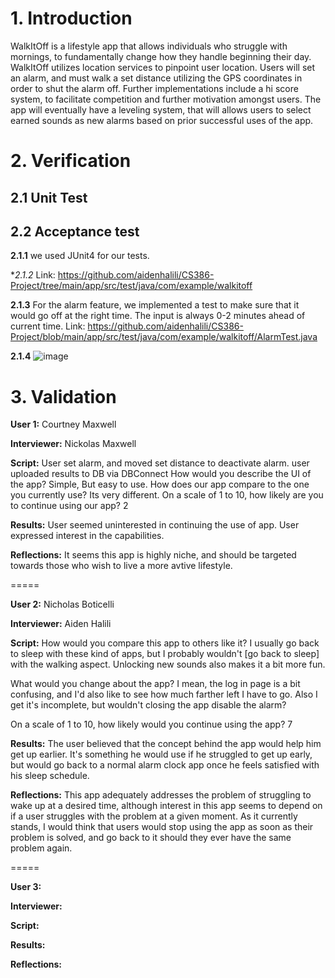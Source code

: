 # **1. Introduction**

WalkItOff is a lifestyle app that allows individuals who struggle with mornings, to fundamentally change how they handle beginning their day. WalkItOff utilizes location services to pinpoint user location. Users will set an alarm, and must walk a set distance utilizing the GPS coordinates in order to shut the alarm off. Further implementations include a hi score system, to facilitate competition and further motivation amongst users. The app will eventually have a leveling system, that will allows users to select earned sounds as new alarms based on prior successful uses of the app.




# **2. Verification**

## **2.1 Unit Test**

## **2.2 Acceptance test**

**2.1.1** we used JUnit4 for our tests.

**2.1.2* Link: https://github.com/aidenhalili/CS386-Project/tree/main/app/src/test/java/com/example/walkitoff

**2.1.3** For the alarm feature, we implemented a test to make sure that it would go off at the right time. The input is always 0-2 minutes ahead of current time.
Link: https://github.com/aidenhalili/CS386-Project/blob/main/app/src/test/java/com/example/walkitoff/AlarmTest.java

**2.1.4** ![image](https://github.com/aidenhalili/CS386-Project/blob/main/Unit%20Testing.png)





# **3. Validation**

**User 1:** Courtney Maxwell

**Interviewer:** Nickolas Maxwell

**Script:**
User set alarm, and moved set distance to deactivate alarm.
user uploaded results to DB via DBConnect
How would you describe the UI of the app? Simple, But easy to use.
How does our app compare to the one you currently use? Its very different.
On a scale of 1 to 10, how likely are you to continue using our app? 2

**Results:**
User seemed uninterested in continuing the use of app. User expressed interest in the
capabilities. 

**Reflections:**
It seems this app is highly niche, and should be targeted towards 
those who wish to live a more avtive lifestyle.

=====

**User 2:** Nicholas Boticelli

**Interviewer:** Aiden Halili

**Script:**
How would you compare this app to others like it?
I usually go back to sleep with these kind of apps, but I probably wouldn't [go back to sleep]
with the walking aspect. Unlocking new sounds also makes it a bit more fun.

What would you change about the app?
I mean, the log in page is a bit confusing, and I'd also like to see how much farther left I have to go.
Also I get it's incomplete, but wouldn't closing the app disable the alarm?

On a scale of 1 to 10, how likely would you continue using the app?
7

**Results:**
The user believed that the concept behind the app would help him get up earlier. It's something he
would use if he struggled to get up early, but would go back to a normal alarm clock app once he feels
satisfied with his sleep schedule.

**Reflections:**
This app adequately addresses the problem of struggling to wake up at a desired time, although interest
in this app seems to depend on if a user struggles with the problem at a given moment. As it currently stands,
I would think that users would stop using the app as soon as their problem is solved, and go back to it should they
ever have the same problem again.

=====

**User 3:**

**Interviewer:**

**Script:**

**Results:**

**Reflections:**






